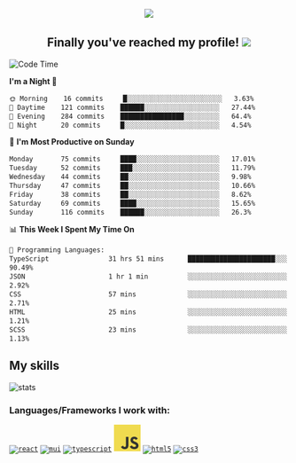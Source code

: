 <p align="center">
  <img src="https://user-images.githubusercontent.com/102032437/162972217-d9d013af-ed44-46cb-bd0c-aaf87b5200e7.gif">
</p>

<h2 align="center">
  Finally you've reached my profile!
  <img src="https://media.giphy.com/media/hvRJCLFzcasrR4ia7z/giphy.gif" width="28">
</h2>

<!--START_SECTION:waka-->
![Code Time](http://img.shields.io/badge/Code%20Time-796%20hrs%2021%20mins-blue)

**I'm a Night 🦉** 

```text
🌞 Morning    16 commits     █░░░░░░░░░░░░░░░░░░░░░░░░   3.63% 
🌆 Daytime    121 commits    ██████░░░░░░░░░░░░░░░░░░░   27.44% 
🌃 Evening    284 commits    ████████████████░░░░░░░░░   64.4% 
🌙 Night      20 commits     █░░░░░░░░░░░░░░░░░░░░░░░░   4.54%

```
📅 **I'm Most Productive on Sunday** 

```text
Monday       75 commits     ████░░░░░░░░░░░░░░░░░░░░░   17.01% 
Tuesday      52 commits     ███░░░░░░░░░░░░░░░░░░░░░░   11.79% 
Wednesday    44 commits     ██░░░░░░░░░░░░░░░░░░░░░░░   9.98% 
Thursday     47 commits     ██░░░░░░░░░░░░░░░░░░░░░░░   10.66% 
Friday       38 commits     ██░░░░░░░░░░░░░░░░░░░░░░░   8.62% 
Saturday     69 commits     ████░░░░░░░░░░░░░░░░░░░░░   15.65% 
Sunday       116 commits    ██████░░░░░░░░░░░░░░░░░░░   26.3%

```


📊 **This Week I Spent My Time On** 

```text
💬 Programming Languages: 
TypeScript               31 hrs 51 mins      ██████████████████████░░░   90.49% 
JSON                     1 hr 1 min          ░░░░░░░░░░░░░░░░░░░░░░░░░   2.92% 
CSS                      57 mins             ░░░░░░░░░░░░░░░░░░░░░░░░░   2.71% 
HTML                     25 mins             ░░░░░░░░░░░░░░░░░░░░░░░░░   1.21% 
SCSS                     23 mins             ░░░░░░░░░░░░░░░░░░░░░░░░░   1.13%

```


<!--END_SECTION:waka-->

<h2>My skills</h2>

<img src="https://github-readme-stats.vercel.app/api?username=etczrn&count_private=true&show_icons=true&hide_border=true&bg_color=45deg,185a9d,43cea2&title_color=ffffff&text_color=ffffff&icon_color=ffffff" alt="stats">

### Languages/Frameworks I work with:

<code><a href="https://reactjs.org/"><img alt="react" title="react" src="https://cdn.jsdelivr.net/gh/devicons/devicon/icons/react/react-original.svg" height="48"></a></code>
<code><a href="https://mui.com/"><img alt="mui" title="mui" src="https://cdn.jsdelivr.net/gh/devicons/devicon/icons/materialui/materialui-original.svg" height="48"></a></code>
<code><a href="https://www.typescriptlang.org/"><img alt="typescript" title="typescript" src="https://cdn.jsdelivr.net/gh/devicons/devicon/icons/typescript/typescript-original.svg" height="48"></a></code>
<code><a href="https://developer.mozilla.org/en-US/docs/Web/JavaScript"><img alt="JavaScript" title="JavaScript" src="https://raw.githubusercontent.com/github/explore/80688e429a7d4ef2fca1e82350fe8e3517d3494d/topics/javascript/javascript.png" height="48"></a></code>
<code><a href="https://dev.w3.org/html5/html-author/"><img alt="html5" title="html5" src="https://cdn.jsdelivr.net/gh/devicons/devicon/icons/html5/html5-original.svg" height="48"></a></code>
<code><a href="https://www.w3.org/TR/css/"><img alt="css3" title="css3" src="https://cdn.jsdelivr.net/gh/devicons/devicon/icons/css3/css3-original.svg" height="48"></a></code>

